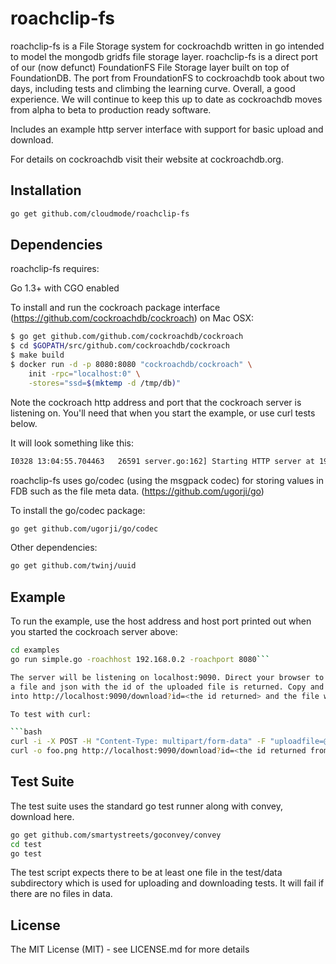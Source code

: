 # roachclip-fs

roachclip-fs is a File Storage system for cockroachdb written in go
intended to model the mongodb gridfs file storage layer. roachclip-fs
is a direct port of our (now defunct) FoundationFS File Storage layer
built on top of FoundationDB. The port from FroundationFS to cockroachdb
took about two days, including tests and climbing the learning curve. Overall,
a good experience. We will continue to keep this up to date as cockroachdb
moves from alpha to beta to production ready software.

Includes an example http server interface with support for basic upload and download.

For details on cockroachdb visit their website at cockroachdb.org.

## Installation

```bash
go get github.com/cloudmode/roachclip-fs
```

## Dependencies

roachclip-fs requires:

Go 1.3+ with CGO enabled


To install and run the cockroach package interface (https://github.com/cockroachdb/cockroach) on Mac OSX:

```bash
$ go get github.com/github.com/cockroachdb/cockroach
$ cd $GOPATH/src/github.com/cockroachdb/cockroach
$ make build
$ docker run -d -p 8080:8080 "cockroachdb/cockroach" \
    init -rpc="localhost:0" \
    -stores="ssd=$(mktemp -d /tmp/db)"

```
Note the cockroach http address and port that the cockroach server is listening on. You'll
need that when you start the example, or use curl tests below.

It will look something like this:

```bash
I0328 13:04:55.704463   26591 server.go:162] Starting HTTP server at 192.168.0.2:8080

```

roachclip-fs uses go/codec (using the msgpack codec) for storing values in FDB
such as the file meta data. (https://github.com/ugorji/go)

To install the go/codec package:

```bash
go get github.com/ugorji/go/codec
```

Other dependencies:

```bash
go get github.com/twinj/uuid
```

## Example

To run the example, use the host address and host port printed out when you started the cockroach server above:

```bash
cd examples
go run simple.go -roachhost 192.168.0.2 -roachport 8080```

The server will be listening on localhost:9090. Direct your browser to localhost:9090/upload, upload
a file and json with the id of the uploaded file is returned. Copy and paste the id of the uploaded file
into http://localhost:9090/download?id=<the id returned> and the file will be displayed in your browser

To test with curl:

```bash
curl -i -X POST -H "Content-Type: multipart/form-data" -F "uploadfile=@test.png" http://localhost:9090/upload
curl -o foo.png http://localhost:9090/download?id=<the id returned from curl POST>

```

## Test Suite

The test suite uses the standard go test runner along with convey, download here.

```bash
go get github.com/smartystreets/goconvey/convey
cd test
go test
```
The test script expects there to be at least one file in the test/data subdirectory which is used
for uploading and downloading tests. It will fail if there are no files in data. 

## License

The MIT License (MIT) - see LICENSE.md for more details